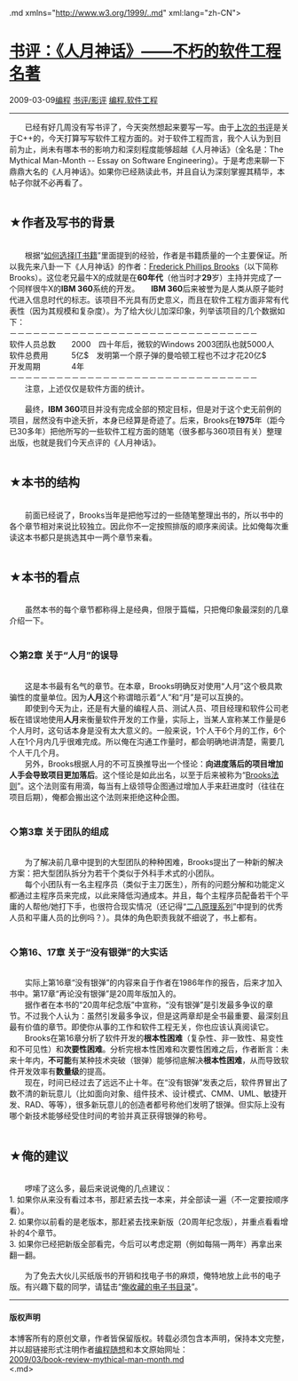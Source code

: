 <!DOCTYPE.md>
.md xmlns="http://www.w3.org/1999/..md" xml:lang="zh-CN">
<head>
<meta http-equiv="Content-Type" content="text.md; charset=utf-8" />
<meta name="generator" content="Python script by program.think@gmail.com" />
<meta name="provider" content="program-think.blogspot.com" />
<link type="text/css" rel="stylesheet" href="../../css/program-think.css" />
<title>书评：《人月神话》——不朽的软件工程名著 - 编程随想的博客</title>
</head>
<body>
<div id="main" style="width:100%;">
<h1><a href="../../index.md" title="回到首页">书评：《人月神话》——不朽的软件工程名著</a></h1>
<div class="post-info"><span class="date-header">2009-03-09</span><a href="../../tags/E7BC96E7A88B.md" class="tag">编程</a> <a href="../../tags/E4B9A6E8AF842FE5BDB1E8AF84.md" class="tag">书评/影评</a> <a href="../../tags/E7BC96E7A88B.E8BDAFE4BBB6E5B7A5E7A88B.md" class="tag">编程.软件工程</a> </div>
<hr>
<div class="post">
&#12288;&#12288;已经有好几周没有写书评了，今天突然想起来要写一写。由于<a href="../../2009/01/cxx-coding-standards-101-rules.md">上次的书评</a>是关于C++的，今天打算写写软件工程方面的。对于软件工程而言，我个人认为到目前为止，尚未有哪本书的影响力和深刻程度能够超越《人月神话》（全名是：The Mythical Man-Month -- Essay on Software Engineering）。于是考虑来聊一下鼎鼎大名的《人月神话》。如果你已经熟读此书，并且自认为深刻掌握其精华，本帖子你就不必再看了。<!--program-think--><br /><br /><h2>★作者及写书的背景</h2><br />&#12288;&#12288;根据“<a href="../../2009/01/choose-it-book.md">如何选择IT书籍</a>”里面提到的经验，作者是书籍质量的一个主要保证。所以我先来八卦一下《人月神话》的作者：<a href="https://en.wikipedia.org/wiki/Fred_Brooks" target="_blank" rel="nofollow">Frederick Phillips Brooks</a>（以下简称Brooks）。这位老兄最牛X的成就是在<b>60年代</b>（他当时才<b>29</b>岁）主持并完成了一个同样很牛X的<b>IBM 360</b>系统的开发。&#12288;&#12288;<b>IBM 360</b>后来被誉为是人类从原子能时代进入信息时代的标志。该项目不光具有历史意义，而且在软件工程方面非常有代表性（因为其规模和复杂度）。为了给大伙儿加深印象，列举该项目的几个数据如下：<br />－－－－－－－－－－－－－－－－－－－－－－－－－－－－－－－－<br />软件人员总数　　2000　四十年后，微软的Windows 2003团队也就5000人<br />软件总费用　　　5亿$　发明第一个原子弹的曼哈顿工程也不过才花20亿$<br />开发周期　　　　4年<br />－－－－－－－－－－－－－－－－－－－－－－－－－－－－－－－－<br />&#12288;&#12288;注意，上述仅仅是软件方面的统计。<br /><br />&#12288;&#12288;最终，<b>IBM 360</b>项目并没有完成全部的预定目标，但是对于这个史无前例的项目，居然没有中途夭折，本身已经算是奇迹了。后来，Brooks在<b>1975</b>年（距今已30多年）把他所写的一些软件工程方面的随笔（很多都与360项目有关）整理出版，也就是我们今天点评的《人月神话》。<br /><br /><h2>★本书的结构</h2><br />&#12288;&#12288;前面已经说了，Brooks当年是把他写过的一些随笔整理出书的，所以书中的各个章节相对来说比较独立。因此你不一定按照排版的顺序来阅读。比如俺每次重读这本书都只是挑选其中一两个章节来看。<br /><br /><h2>★本书的看点</h2><br />&#12288;&#12288;虽然本书的每个章节都称得上是经典，但限于篇幅，只把俺印象最深刻的几章介绍一下。<br /><br /><h3>◇第2章 关于“<b>人月</b>”的误导</h3><br />&#12288;&#12288;这是本书最有名气的章节。在本章，Brooks明确反对使用“人月”这个极具欺骗性的度量单位。因为<b>人月</b>这个称谓暗示着“人”和“月”是可以互换的。<br />&#12288;&#12288;即使到今天为止，还是有大量的编程人员、测试人员、项目经理和软件公司老板在错误地使用<b>人月</b>来衡量软件开发的工作量，实际上，当某人宣称某工作量是6个人月时，这句话本身是没有太大意义的。一般来说，1个人干6个月的工作，6个人在1个月内几乎很难完成。所以俺在沟通工作量时，都会明确地讲清楚，需要几个人干几个月。<br />&#12288;&#12288;另外，Brooks根据人月的不可互换推导出一个怪论：<b>向进度落后的项目增加人手会导致项目更加落后</b>。这个怪论是如此出名，以至于后来被称为“<a href="https://en.wikipedia.org/wiki/Brooks%27_law" target="_blank" rel="nofollow">Brooks法则</a>”。这个法则蛮有用滴，每当有上级领导企图通过增加人手来赶进度时（往往在项目后期），俺都会搬出这个法则来拒绝这种企图。<br /><br /><h3>◇第3章 关于团队的组成</h3><br />&#12288;&#12288;为了解决前几章中提到的大型团队的种种困难，Brooks提出了一种新的解决方案：把大型团队拆分为若干个类似于外科手术式的小团队。<br />&#12288;&#12288;每个小团队有一名主程序员（类似于主刀医生），所有的问题分解和功能定义都通过主程序员来完成，以此来降低沟通成本。并且，每个主程序员配备若干个平庸的人帮他/她打下手，也很符合现实情况（还记得“<a href="../../2009/03/80-20-principle-2-management-overview.md">二八原理系列</a>”中提到的优秀人员和平庸人员的比例吗？）。具体的角色职责我就不细说了，书上都有。<br /><br /><h3>◇第16、17章 关于“<b>没有银弹</b>”的大实话</h3><br />&#12288;&#12288;实际上第16章“没有银弹”的内容来自于作者在1986年作的报告，后来才加入书中。第17章“再论没有银弹”是20周年版加入的。<br />&#12288;&#12288;据作者在本书的“20周年纪念版”中宣称，“没有银弹”是引发最多争议的章节。不过我个人认为：虽然引发最多争议，但是这两章却是全书最重要、最深刻且最有价值的章节。即使你从事的工作和软件工程无关，你也应该认真阅读它。<br />&#12288;&#12288;Brooks在第16章分析了软件开发的<b>根本性困难</b>（复杂性、非一致性、易变性和不可见性）和<b>次要性困难</b>。分析完根本性困难和次要性困难之后，作者断言：未来十年内，<b>不可能</b>有某种技术突破（银弹）能够彻底解决<b>根本性困难</b>，从而导致软件开发效率有<b>数量级</b>的提高。<br />&#12288;&#12288;现在，时间已经过去了远远不止十年。在“没有银弹”发表之后，软件界冒出了数不清的新玩意儿（比如面向对象、组件技术、设计模式、CMM、UML、敏捷开发、RAD、等等），很多新玩意儿的创造者都号称他们发明了银弹。但实际上没有哪个新技术能够经受住时间的考验并真正获得银弹的称号。<br /><br /><h2>★俺的建议</h2><br />&#12288;&#12288;啰嗦了这么多，最后来说说俺的几点建议：<br />1. 如果你从来没有看过本书，那赶紧去找一本来，并全部读一遍（不一定要按顺序看）。<br />2. 如果你以前看的是老版本，那赶紧去找来新版（20周年纪念版），并重点看看增补的4个章节。<br />3. 如果你已经把新版全部看完，今后可以考虑定期（例如每隔一两年）再拿出来翻一翻。<br /><br />&#12288;&#12288;为了免去大伙儿买纸版书的开销和找电子书的麻烦，俺特地放上此书的电子版。有兴趣下载的同学，请猛击“<a href="https://github.com/programthink/books" target="_blank">俺收藏的电子书目录</a>”。<div class="blogger-post-footer">
</div>
<hr>
<div class="copyright">
<h4>版权声明</h4>
本博客所有的原创文章，作者皆保留版权。转载必须包含本声明，保持本文完整，并以超链接形式注明作者<a href="mailto:program.think@gmail.com">编程随想</a>和本文原始网址：<br>
<a href="2009/03/book-review-mythical-man-month.md">2009/03/book-review-mythical-man-month.md</a>
</div>
</div>
</body>
<.md>
